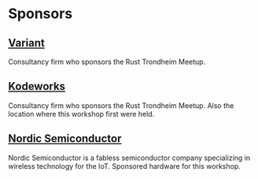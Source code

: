 # Sponsors

## [Variant](https://variant.no)

Consultancy firm who sponsors the Rust Trondheim Meetup.

## [Kodeworks](https://kodeworks.no/)

Consultancy firm who sponsors the Rust Trondheim Meetup. Also the
location where this workshop first were held.

## [Nordic Semiconductor](https://www.nordicsemi.com/)

Nordic Semiconductor is a fabless semiconductor company specializing in wireless technology for the IoT.
Sponsored hardware for this workshop.
